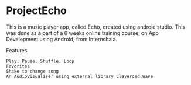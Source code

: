 # ProjectEcho
This is a music player app, called Echo, created using android studio.
This was done as a part of a 6 weeks online training course, on App Development using Android, from Internshala.


Features

    Play, Pause, Shuffle, Loop
    Favorites
    Shake to change song
    An AudioVisualiser using external library Cleveroad.Wave
